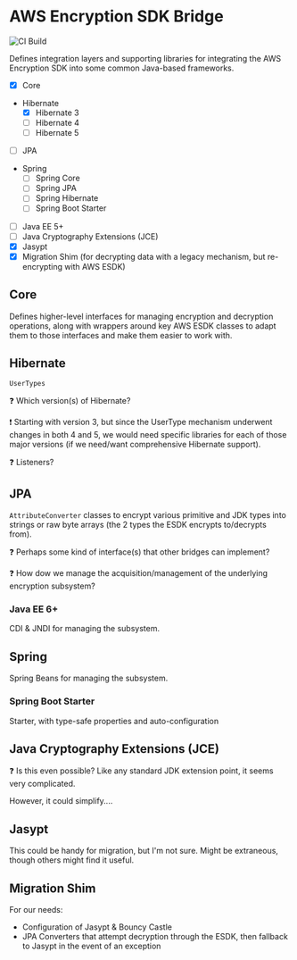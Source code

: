 # AWS Encryption SDK Bridge

![CI Build](https://github.com/CyberScout/aws-crypto-bridge/workflows/CI%20Build/badge.svg)

Defines integration layers and supporting libraries for integrating the AWS
Encryption SDK into some common Java-based frameworks.

- [x] Core
- Hibernate
    - [x] Hibernate 3
    - [ ] Hibernate 4
    - [ ] Hibernate 5
- [ ] JPA
- Spring
    - [ ] Spring Core
    - [ ] Spring JPA
    - [ ] Spring Hibernate
    - [ ] Spring Boot Starter
- [ ] Java EE 5+
- [ ] Java Cryptography Extensions (JCE)
- [x] Jasypt
- [x] Migration Shim (for decrypting data with a legacy mechanism, but
     re-encrypting with AWS ESDK)

## Core

Defines higher-level interfaces for managing encryption and decryption
operations, along with wrappers around key AWS ESDK classes to adapt them to
those interfaces and make them easier to work with.

## Hibernate

`UserTypes`

:question: Which version(s) of Hibernate?

:exclamation: Starting with version 3, but since the UserType mechanism
underwent changes in both 4 and 5, we would need specific libraries for each of
those major versions (if we need/want comprehensive Hibernate support).

:question: Listeners?

## JPA

`AttributeConverter` classes to encrypt various primitive and JDK types into
strings or raw byte arrays (the 2 types the ESDK encrypts to/decrypts from).

:question: Perhaps some kind of interface(s) that other bridges can implement?

:question: How dow we manage the acquisition/management of the underlying
encryption subsystem?

### Java EE 6+

CDI & JNDI for managing the subsystem.

## Spring

Spring Beans for managing the subsystem.

### Spring Boot Starter

Starter, with type-safe properties and auto-configuration

## Java Cryptography Extensions (JCE)

:question: Is this even possible? Like any standard JDK extension point, it
seems very complicated.

However, it could simplify....

## Jasypt

This could be handy for migration, but I'm not sure. Might be extraneous, though
others might find it useful.

## Migration Shim

For our needs:

- Configuration of Jasypt & Bouncy Castle
- JPA Converters that attempt decryption through the ESDK, then fallback to
  Jasypt in the event of an exception
